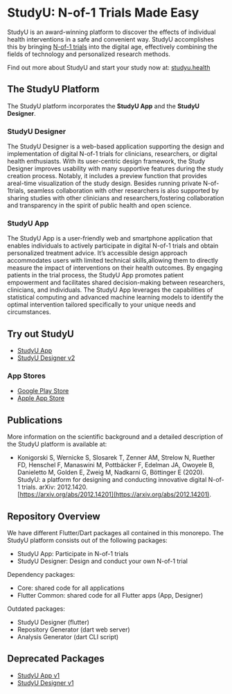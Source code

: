 # StudyU: N-of-1 Trials Made Easy

StudyU is an award-winning platform to discover the effects of individual health
interventions in a safe and convenient way. StudyU accomplishes this by bringing
[N-of-1 trials](https://www.studyu.health/docs/basics/n-of-1-trials) into the
digital age, effectively combining the fields of technology and personalized
research methods.

Find out more about StudyU and start your study now
at: [studyu.health](https://www.studyu.health)

## The StudyU Platform

The StudyU platform incorporates the **StudyU App** and the **StudyU Designer**.

### StudyU Designer

The StudyU Designer is a web-based application supporting the design and
implementation of digital N-of-1 trials for clinicians, researchers, or digital
health enthusiasts. With its user-centric design framework, the Study Designer
improves usability with many supportive features during the study creation
process. Notably, it includes a preview function that provides areal-time
visualization of the study design. Besides running private N-of-1trials,
seamless collaboration with other researchers is also supported by sharing
studies with other clinicians and researchers,fostering collaboration and
transparency in the spirit of public health and open science.

### StudyU App

The StudyU App is a user-friendly web and smartphone application that
enables individuals to actively participate in digital N-of-1 trials and obtain
personalized treatment advice. It’s accessible design approach accommodates users
with limited technical skills,allowing them to directly measure the impact of
interventions on their health outcomes. By engaging patients in the trial process,
the StudyU App promotes patient empowerment and facilitates shared
decision-making between researchers, clinicians, and individuals. The StudyU App
leverages the capabilities of statistical computing and advanced machine learning
models to identify the optimal intervention tailored specifically to your unique
needs and circumstances.

## Try out StudyU

- [StudyU App](https://app.studyu.health)
- [StudyU Designer v2](https://designer.studyu.health)

### App Stores

- [Google Play Store](https://play.google.com/store/apps/details?id=health.studyu.app)
- [Apple App Store](https://apps.apple.com/us/app/studyu-health/id1571991198)

## Publications

More information on the scientific background and a detailed description of
the StudyU platform is available at:

- Konigorski S, Wernicke S, Slosarek T, Zenner AM, Strelow N, Ruether FD, 
Henschel F, Manaswini M, Pottbäcker F, Edelman JA, Owoyele B, Danieletto M, 
Golden E, Zweig M, Nadkarni G, Böttinger E (2020).
StudyU: a platform for designing and conducting innovative digital N-of-1
trials. arXiv: 2012.1420.  
[https://arxiv.org/abs/2012.14201](https://arxiv.org/abs/2012.14201).

## Repository Overview

We have different Flutter/Dart packages all contained in this monorepo. The
StudyU platform consists out of the following packages:

- StudyU App: Participate in N-of-1 trials
- StudyU Designer: Design and conduct your own N-of-1 trial

Dependency packages:

- Core: shared code for all applications
- Flutter Common: shared code for all Flutter apps (App, Designer)

Outdated packages:

- StudyU Designer (flutter)
- Repository Generator (dart web server)
- Analysis Generator (dart CLI script)

## Deprecated Packages

- [StudyU App v1](https://app-v1.studyu.health)
- [StudyU Designer v1](https://designer-v1.studyu.health)
